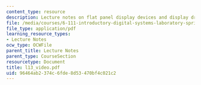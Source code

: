 ```yaml
---
content_type: resource
description: Lecture notes on flat panel display devices and display drivers.
file: /media/courses/6-111-introductory-digital-systems-laboratory-spring-2006/96464ab2374c6fde8d53470bf4c021c2_l13_video.pdf
file_type: application/pdf
learning_resource_types:
- Lecture Notes
ocw_type: OCWFile
parent_title: Lecture Notes
parent_type: CourseSection
resourcetype: Document
title: l13_video.pdf
uid: 96464ab2-374c-6fde-8d53-470bf4c021c2
---
```

